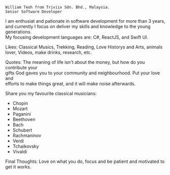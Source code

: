     William Teoh from Triviix Sdn. Bhd., Malaysia.
    Senior Software Developer


I am enthusiat and pationate in software development for more than 3 years,            
and currently I focus on deliver my skills and knowledge to the young generations.       
My focusing development languages are: C#, ReactJS, and Swift UI.                     
                                                                                         
Likes: Classical Musics, Trekking, Reading, Love Historys and Arts, animals lover,
       Videos, make drinks, research, etc.                                             
                                                                                       
Quotes: The meaning of life isn't about the money, but how do you contribute your        
        gifts God gaves you to your community and neighbourhood. Put your love and       
        efforts to make things great, and it will make noise afterwards.                
                                                                                     
                                                                                        
 Share you my favourite classical musicians:                                           
 - Chopin                                                                              
- Mozart                                                                            
 - Paganini                                                                        
- Beethoven                                                                         
- Bach                                                                      
- Schubert                                                                     
- Rachmaninov                                                                   
- Verdi                                                                              
- Tchaikovsky
- Vivaldi                                                                              
                                                                                    
Final Thoughts: Love on what you do, focus and be patient and motivated to get it works. 
